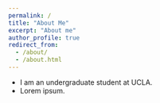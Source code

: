 ```yaml
---
permalink: /
title: "About Me"
excerpt: "About me"
author_profile: true
redirect_from: 
  - /about/
  - /about.html
---
```


+ I am an undergraduate student at UCLA.
+ Lorem ipsum.
